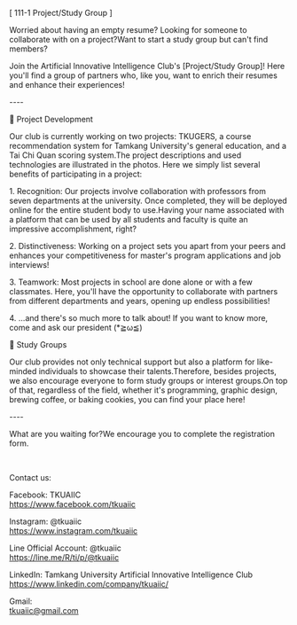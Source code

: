 [ 111-1 Project/Study Group ]

Worried about having an empty resume? Looking for someone to collaborate with on a project?Want to start a study group but can't find members?

Join the Artificial Innovative Intelligence Club's [Project/Study Group]! Here you'll find a group of partners who, like you, want to enrich their resumes and enhance their experiences!

\----

🚀 Project Development

Our club is currently working on two projects: TKUGERS, a course recommendation system for Tamkang University's general education, and a Tai Chi Quan scoring system.The project descriptions and used technologies are illustrated in the photos. Here we simply list several benefits of participating in a project:

1\. Recognition: Our projects involve collaboration with professors from seven departments at the university. Once completed, they will be deployed online for the entire student body to use.Having your name associated with a platform that can be used by all students and faculty is quite an impressive accomplishment, right?

2\. Distinctiveness: Working on a project sets you apart from your peers and enhances your competitiveness for master's program applications and job interviews!

3\. Teamwork: Most projects in school are done alone or with a few classmates. Here, you'll have the opportunity to collaborate with partners from different departments and years, opening up endless possibilities!

4\. ...and there's so much more to talk about! If you want to know more, come and ask our president (*≧ω≦)

📖 Study Groups

Our club provides not only technical support but also a platform for like-minded individuals to showcase their talents.Therefore, besides projects, we also encourage everyone to form study groups or interest groups.On top of that, regardless of the field, whether it's programming, graphic design, brewing coffee, or baking cookies, you can find your place here!

\----

What are you waiting for?We encourage you to complete the registration form.

&nbsp;

Contact us:

Facebook: TKUAIIC <br />https://www.facebook.com/tkuaiic

Instagram: @tkuaiic <br />https://www.instagram.com/tkuaiic

Line Official Account: @tkuaiic <br />https://line.me/R/ti/p/@tkuaiic

LinkedIn: Tamkang University Artificial Innovative Intelligence Club <br />https://www.linkedin.com/company/tkuaiic/

Gmail: <br />tkuaiic@gmail.com
